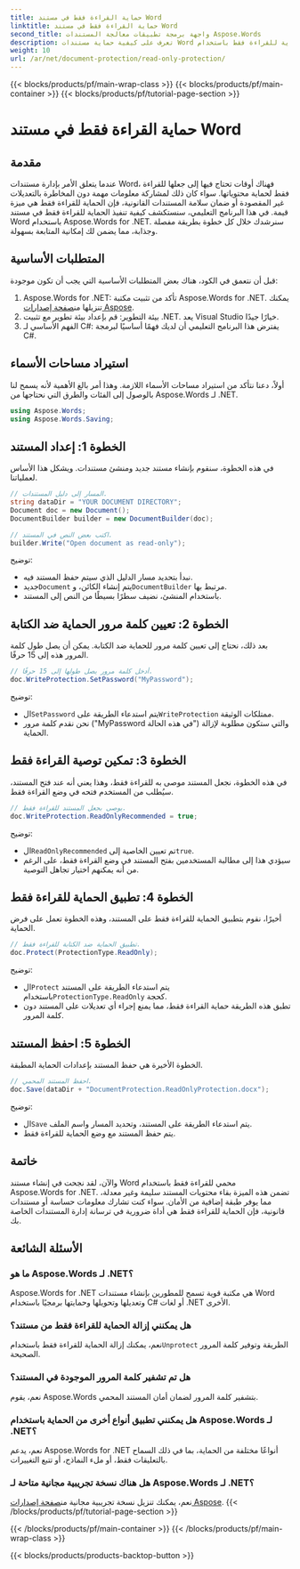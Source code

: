 ```yaml
---
title: حماية القراءة فقط في مستند Word
linktitle: حماية القراءة فقط في مستند Word
second_title: واجهة برمجة تطبيقات معالجة المستندات Aspose.Words
description: تعرف على كيفية حماية مستندات Word الخاصة بك من خلال تطبيق الحماية للقراءة فقط باستخدام Aspose.Words for .NET. اتبع دليلنا خطوة بخطوة.
weight: 10
url: /ar/net/document-protection/read-only-protection/
---
```


{{< blocks/products/pf/main-wrap-class >}}
{{< blocks/products/pf/main-container >}}
{{< blocks/products/pf/tutorial-page-section >}}

# حماية القراءة فقط في مستند Word

## مقدمة

عندما يتعلق الأمر بإدارة مستندات Word، فهناك أوقات تحتاج فيها إلى جعلها للقراءة فقط لحماية محتوياتها. سواء كان ذلك لمشاركة معلومات مهمة دون المخاطرة بالتعديلات غير المقصودة أو ضمان سلامة المستندات القانونية، فإن الحماية للقراءة فقط هي ميزة قيمة. في هذا البرنامج التعليمي، سنستكشف كيفية تنفيذ الحماية للقراءة فقط في مستند Word باستخدام Aspose.Words for .NET. سنرشدك خلال كل خطوة بطريقة مفصلة وجذابة، مما يضمن لك إمكانية المتابعة بسهولة.

## المتطلبات الأساسية

قبل أن نتعمق في الكود، هناك بعض المتطلبات الأساسية التي يجب أن تكون موجودة:

1.  Aspose.Words for .NET: تأكد من تثبيت مكتبة Aspose.Words for .NET. يمكنك تنزيلها من[صفحة إصدارات Aspose](https://releases.aspose.com/words/net/).
2. بيئة التطوير: قم بإعداد بيئة تطوير مع تثبيت .NET. يعد Visual Studio خيارًا جيدًا.
3. الفهم الأساسي لـ C#: يفترض هذا البرنامج التعليمي أن لديك فهمًا أساسيًا لبرمجة C#.

## استيراد مساحات الأسماء

أولاً، دعنا نتأكد من استيراد مساحات الأسماء اللازمة. وهذا أمر بالغ الأهمية لأنه يسمح لنا بالوصول إلى الفئات والطرق التي نحتاجها من Aspose.Words لـ .NET.

```csharp
using Aspose.Words;
using Aspose.Words.Saving;
```

## الخطوة 1: إعداد المستند

في هذه الخطوة، سنقوم بإنشاء مستند جديد ومنشئ مستندات. ويشكل هذا الأساس لعملياتنا.

```csharp
// المسار إلى دليل المستندات.
string dataDir = "YOUR DOCUMENT DIRECTORY";
Document doc = new Document();
DocumentBuilder builder = new DocumentBuilder(doc);

// اكتب بعض النص في المستند.
builder.Write("Open document as read-only");
```

توضيح:

- نبدأ بتحديد مسار الدليل الذي سيتم حفظ المستند فيه.
-  جديد`Document` يتم إنشاء الكائن، و`DocumentBuilder` مرتبط بها.
- باستخدام المنشئ، نضيف سطرًا بسيطًا من النص إلى المستند.

## الخطوة 2: تعيين كلمة مرور الحماية ضد الكتابة

بعد ذلك، نحتاج إلى تعيين كلمة مرور للحماية ضد الكتابة. يمكن أن يصل طول كلمة المرور هذه إلى 15 حرفًا.

```csharp
// أدخل كلمة مرور يصل طولها إلى 15 حرفًا.
doc.WriteProtection.SetPassword("MyPassword");
```

توضيح:

-  ال`SetPassword` يتم استدعاء الطريقة على`WriteProtection` ممتلكات الوثيقة.
- نحن نقدم كلمة مرور ("MyPassword في هذه الحالة") والتي ستكون مطلوبة لإزالة الحماية.

## الخطوة 3: تمكين توصية القراءة فقط

في هذه الخطوة، نجعل المستند موصى به للقراءة فقط، وهذا يعني أنه عند فتح المستند، سيُطلب من المستخدم فتحه في وضع القراءة فقط.

```csharp
// يوصى بجعل المستند للقراءة فقط.
doc.WriteProtection.ReadOnlyRecommended = true;
```

توضيح:

-  ال`ReadOnlyRecommended` تم تعيين الخاصية إلى`true`.
- سيؤدي هذا إلى مطالبة المستخدمين بفتح المستند في وضع القراءة فقط، على الرغم من أنه يمكنهم اختيار تجاهل التوصية.

## الخطوة 4: تطبيق الحماية للقراءة فقط

أخيرًا، نقوم بتطبيق الحماية للقراءة فقط على المستند، وهذه الخطوة تعمل على فرض الحماية.

```csharp
// تطبيق الحماية ضد الكتابة للقراءة فقط.
doc.Protect(ProtectionType.ReadOnly);
```

توضيح:

-  ال`Protect` يتم استدعاء الطريقة على المستند باستخدام`ProtectionType.ReadOnly` كحجة.
- تطبق هذه الطريقة حماية القراءة فقط، مما يمنع إجراء أي تعديلات على المستند دون كلمة المرور.

## الخطوة 5: احفظ المستند

الخطوة الأخيرة هي حفظ المستند بإعدادات الحماية المطبقة.

```csharp
// احفظ المستند المحمي.
doc.Save(dataDir + "DocumentProtection.ReadOnlyProtection.docx");
```

توضيح:

-  ال`Save` يتم استدعاء الطريقة على المستند، وتحديد المسار واسم الملف.
- يتم حفظ المستند مع وضع الحماية للقراءة فقط.

## خاتمة

والآن، لقد نجحت في إنشاء مستند Word محمي للقراءة فقط باستخدام Aspose.Words for .NET. تضمن هذه الميزة بقاء محتويات المستند سليمة وغير معدلة، مما يوفر طبقة إضافية من الأمان. سواء كنت تشارك معلومات حساسة أو مستندات قانونية، فإن الحماية للقراءة فقط هي أداة ضرورية في ترسانة إدارة المستندات الخاصة بك.

## الأسئلة الشائعة

### ما هو Aspose.Words لـ .NET؟
Aspose.Words for .NET هي مكتبة قوية تسمح للمطورين بإنشاء مستندات Word وتعديلها وتحويلها وحمايتها برمجيًا باستخدام C# أو لغات .NET الأخرى.

### هل يمكنني إزالة الحماية للقراءة فقط من مستند؟
 نعم، يمكنك إزالة الحماية للقراءة فقط باستخدام`Unprotect` الطريقة وتوفير كلمة المرور الصحيحة.

### هل تم تشفير كلمة المرور الموجودة في المستند؟
نعم، يقوم Aspose.Words بتشفير كلمة المرور لضمان أمان المستند المحمي.

### هل يمكنني تطبيق أنواع أخرى من الحماية باستخدام Aspose.Words لـ .NET؟
نعم، يدعم Aspose.Words for .NET أنواعًا مختلفة من الحماية، بما في ذلك السماح بالتعليقات فقط، أو ملء النماذج، أو تتبع التغييرات.

### هل هناك نسخة تجريبية مجانية متاحة لـ Aspose.Words لـ .NET؟
 نعم، يمكنك تنزيل نسخة تجريبية مجانية من[صفحة إصدارات Aspose](https://releases.aspose.com/).
{{< /blocks/products/pf/tutorial-page-section >}}

{{< /blocks/products/pf/main-container >}}
{{< /blocks/products/pf/main-wrap-class >}}

{{< blocks/products/products-backtop-button >}}
